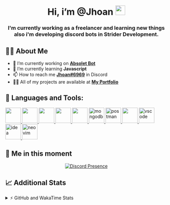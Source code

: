 <h1 align="center">Hi, i’m @Jhoan <img src="https://i.imgur.com/ILVRpZm.gif" width="30px"></h1>
<h3 align="center">I'm currently working as a freelancer and learning new things also i'm developing discord bots in Strider Development.</h3>

## 🙋‍♂️ About Me

- 🔭 I’m currently working on **[Absolet Bot](https://strider.cloud)**
- 🌱 I’m currently learning **Javascript**
- 📫 How to reach me **[Jhoan#6969](https://jhoan.monster/)** in Discord
- 👨‍💻 All of my projects are available at **[My Portfolio](https://jhoan.monster)**

## 🚀 Languages and Tools:
<p align="left"> 
    <a href="https://developer.mozilla.org/en-US/docs/Web/JavaScript" target="_blank"> <img src="https://img.icons8.com/color/48/000000/javascript.png" width="48" height="48"/> </a> 
    <a href="https://www.w3.org/html/" target="_blank"> <img src="https://img.icons8.com/color/48/000000/html-5.png" width="48" height="48"/> </a> 
    <a href="https://www.w3schools.com/css/" target="_blank"> <img src="https://img.icons8.com/color/48/000000/css3.png" width="48" height="48"/> </a> 
    <a href="https://getbootstrap.com" target="_blank"> <img src="https://img.icons8.com/color/48/000000/bootstrap.png" width="48" height="48"/> </a> 
    <a href="https://nodejs.org" target="_blank"> <img src="https://i.imgur.com/XX8lvL7.png" width="48" height="48"/> </a> 
    <a href="https://www.mongodb.com/" target="_blank"> <img src="https://i.imgur.com/nRtS3AN.png" alt="mongodb" width="48" height="48"/> </a> 
    <a href="https://postman.com" target="_blank"> <img src="https://www.vectorlogo.zone/logos/getpostman/getpostman-icon.svg" alt="postman" width="48" height="48"/> </a>   
    <a href="https://git-scm.com/" target="_blank"> <img src="https://img.icons8.com/color/48/000000/git.png" width="48" height="48"/> </a> 
    <a href="https://code.visualstudio.com" target="_blank" > <img src="https://upload.wikimedia.org/wikipedia/commons/thumb/9/9a/Visual_Studio_Code_1.35_icon.svg/2048px-Visual_Studio_Code_1.35_icon.svg.png" alt="vscode" width="48" height="48"> </a>
    <a href="https://www.jetbrains.com/es-es/idea/" target="_blank" > <img src="https://resources.jetbrains.com/storage/products/intellij-idea/img/meta/intellij-idea_logo_300x300.png" alt="idea" width="48" height="48"> </a>
    <a href="https://neovim.io" target="_blank"> <img src="https://icons.iconarchive.com/icons/papirus-team/papirus-apps/512/nvim-icon.png" alt="neovim" width="48" height="48"/> </a>
</p>
  
## 👤 Me in this moment
<p align="center">
    <a href="https://discord.com/users/852617426591154177" target="_blank" rel="nofollow">
        <img src="https://lanyard-profile-readme.vercel.app/api/852617426591154177?idleMessage=Probably%20coding%20Absolet..." alt="Discord Presence" align="center">
    </a>
</p>

## 📈 Additional Stats
<details>
    <summary>⚡ GitHub and WakaTime Stats</summary>
    <br/>

<!--START_SECTION:waka-->
![Code Time](http://img.shields.io/badge/Code%20Time-78%20hrs%2042%20mins-blue)

**🐱 My GitHub Data** 

> 🏆 373 Contributions in the Year 2022
 > 
> 📦 18.9 kB Used in GitHub's Storage 
 > 
> 💼 Opted to Hire
 > 
> 📜 4 Public Repositories 
 > 
> 🔑 12 Private Repositories  
 > 
**I'm a Night 🦉** 

```text
🌞 Morning    29 commits     ██░░░░░░░░░░░░░░░░░░░░░░░   7.55% 
🌆 Daytime    161 commits    ██████████░░░░░░░░░░░░░░░   41.93% 
🌃 Evening    162 commits    ██████████░░░░░░░░░░░░░░░   42.19% 
🌙 Night      32 commits     ██░░░░░░░░░░░░░░░░░░░░░░░   8.33%

```
📅 **I'm Most Productive on Saturday** 

```text
Monday       65 commits     ████░░░░░░░░░░░░░░░░░░░░░   16.93% 
Tuesday      45 commits     ███░░░░░░░░░░░░░░░░░░░░░░   11.72% 
Wednesday    68 commits     ████░░░░░░░░░░░░░░░░░░░░░   17.71% 
Thursday     20 commits     █░░░░░░░░░░░░░░░░░░░░░░░░   5.21% 
Friday       18 commits     █░░░░░░░░░░░░░░░░░░░░░░░░   4.69% 
Saturday     108 commits    ███████░░░░░░░░░░░░░░░░░░   28.12% 
Sunday       60 commits     ████░░░░░░░░░░░░░░░░░░░░░   15.62%

```


📊 **This Week I Spent My Time On** 

```text
⌚︎ Time Zone: America/Bogota

💬 Programming Languages: 
JavaScript               10 hrs 48 mins      █████████████████████░░░░   85.47% 
YAML                     1 hr 4 mins         ██░░░░░░░░░░░░░░░░░░░░░░░   8.47% 
JSON                     26 mins             ░░░░░░░░░░░░░░░░░░░░░░░░░   3.48% 
Python                   6 mins              ░░░░░░░░░░░░░░░░░░░░░░░░░   0.82% 
Text                     5 mins              ░░░░░░░░░░░░░░░░░░░░░░░░░   0.77%

🔥 Editors: 
VS Code                  12 hrs 38 mins      █████████████████████████   100.0%

🐱‍💻 Projects: 
Fium Bot                 6 hrs 52 mins       █████████████░░░░░░░░░░░░   54.46% 
Nasgar Bot               3 hrs 31 mins       ███████░░░░░░░░░░░░░░░░░░   27.87% 
Blaze Licenses           1 hr 1 min          ██░░░░░░░░░░░░░░░░░░░░░░░   8.12% 
Cisco Bot                44 mins             █░░░░░░░░░░░░░░░░░░░░░░░░   5.91% 
Portfolio                8 mins              ░░░░░░░░░░░░░░░░░░░░░░░░░   1.18%

💻 Operating System: 
Linux                    12 hrs 38 mins      █████████████████████████   100.0%

```

**I Mostly Code in JavaScript** 

```text
JavaScript               9 repos             █████████████████░░░░░░░░   69.23% 
Java                     2 repos             ███░░░░░░░░░░░░░░░░░░░░░░   15.38% 
SCSS                     1 repo              ██░░░░░░░░░░░░░░░░░░░░░░░   7.69% 
TypeScript               1 repo              ██░░░░░░░░░░░░░░░░░░░░░░░   7.69%

```



 Last Updated on 13/05/2022 07:14:47 UTC
<!--END_SECTION:waka-->
</details>
